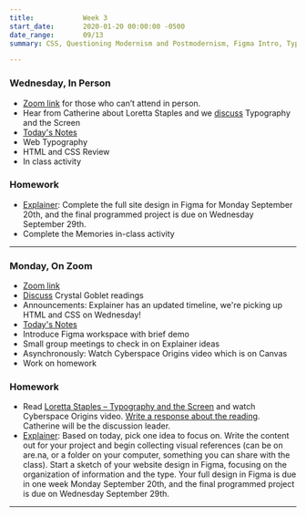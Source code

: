 ```yaml
---
title:            Week 3
start_date:       2020-01-20 00:00:00 -0500
date_range:       09/13
summary: CSS, Questioning Modernism and Postmodernism, Figma Intro, Typography on the Web

---
```


### Wednesday, In Person
- [Zoom link](https://zoom.us/j/7047994536?pwd=RThBZ0oyWHd5M2RZcmFNQUVwUFJHUT09) for those who can&rsquo;t attend in person.
- Hear from Catherine about Loretta Staples and we [discuss](https://paper.dropbox.com/doc/Penn-Art-of-Web-F21-Reading-Reflections--BR_4SSpLxJGaIzQD2F4I7D7RAQ-DPFsc5O6umbnRZ94cZyFY) Typography and the Screen
- [Today's Notes](https://paper.dropbox.com/doc/Penn-Week-3b-Notes--BSYhkcXkrV1B_~ckOFquPhuyAQ-qwXeMxZdE5STq2l6O0lU0)
- Web Typography
- HTML and CSS Review
- In class activity


### Homework

- [Explainer](/projects/explainer): Complete the full site design in Figma for Monday September 20th, and the final programmed project is due on Wednesday September 29th.
- Complete the Memories in-class activity



---

### Monday, On Zoom

- [Zoom link](https://zoom.us/j/7047994536?pwd=RThBZ0oyWHd5M2RZcmFNQUVwUFJHUT09) 
- [Discuss](https://paper.dropbox.com/doc/Penn-Art-of-Web-F21-Reading-Reflections--BR_4SSpLxJGaIzQD2F4I7D7RAQ-DPFsc5O6umbnRZ94cZyFY) Crystal Goblet readings
- Announcements: Explainer has an updated timeline, we're picking up HTML and CSS on Wednesday!
- [Today's Notes](https://paper.dropbox.com/doc/Penn-Week-3a-Notes--BSQrfbmQS7DdCitfB8JWGFfBAQ-MOGEtPpB0zSC1R0VYF0Pw)
- Introduce Figma workspace with brief demo
- Small group meetings to check in on Explainer ideas
- Asynchronously: Watch Cyberspace Origins video which is on Canvas
- Work on homework


### Homework

- Read [Loretta Staples – Typography and the Screen](http://ci17.nikasimovich.com/assets/readings/staples-typography.pdf) and watch Cyberspace Origins video. [Write a response about the reading](https://paper.dropbox.com/doc/Penn-Art-of-Web-F21-Reading-Reflections--BR_4SSpLxJGaIzQD2F4I7D7RAQ-DPFsc5O6umbnRZ94cZyFY). Catherine will be the discussion leader.
- [Explainer](/projects/explainer): Based on today, pick one idea to focus on. Write the content out for your project and begin collecting visual references (can be on are.na, or a folder on your computer, something you can share with the class). Start a sketch of your website design in Figma, focusing on the organization of information and the type. Your full design in Figma is due in one week Monday September 20th, and the final programmed project is due on Wednesday September 29th.

---

